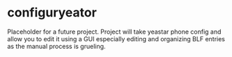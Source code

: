 # configuryeator
Placeholder for a future project. Project will take yeastar phone config and allow you to edit it using a GUI especially editing and organizing BLF entries as the manual process is grueling.
